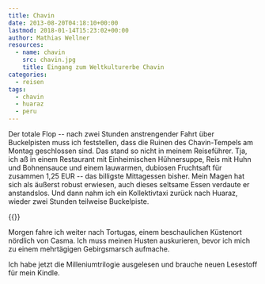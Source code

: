 ```yaml
---
title: Chavin
date: 2013-08-20T04:18:10+00:00
lastmod: 2018-01-14T15:23:02+00:00
author: Mathias Wellner
resources:
  - name: chavin
    src: chavin.jpg
    title: Eingang zum Weltkulturerbe Chavin
categories:
  - reisen
tags:
  - chavin
  - huaraz
  - peru
---
```

Der totale Flop -- nach zwei Stunden anstrengender Fahrt über Buckelpisten muss ich feststellen, dass die Ruinen des Chavin-Tempels am Montag geschlossen sind. Das stand so nicht in meinem Reiseführer. Tja, ich aß in einem Restaurant mit Einheimischen Hühnersuppe, Reis mit Huhn und Bohnensauce und einem lauwarmen, dubiosen Fruchtsaft für zusammen 1,25 EUR -- das billigste Mittagessen bisher. Mein Magen hat sich als äußerst robust erwiesen, auch dieses seltsame Essen verdaute er anstandslos. Und dann nahm ich ein Kollektivtaxi zurück nach Huaraz, wieder zwei Stunden teilweise Buckelpiste. 
<!--more-->

{{<responsive-image name="chavin">}}

Morgen fahre ich weiter nach Tortugas, einem beschaulichen Küstenort nördlich von Casma. Ich muss meinen Husten auskurieren, bevor ich mich zu einem mehrtägigen Gebirgsmarsch aufmache. 

Ich habe jetzt die Milleniumtrilogie ausgelesen und brauche neuen Lesestoff für mein Kindle.